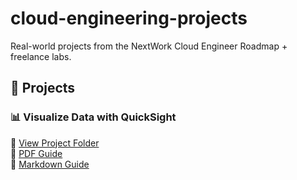 # cloud-engineering-projects
Real-world projects from the NextWork Cloud Engineer Roadmap + freelance labs.
## 📁 Projects

### 📊 Visualize Data with QuickSight  
📂 [View Project Folder](./quicksight-visualization/)  
📎 [PDF Guide](./quicksight-visualization/quicksight-guide.pdf)  
📝 [Markdown Guide](./quicksight-visualization/quicksight-visualization.md)
